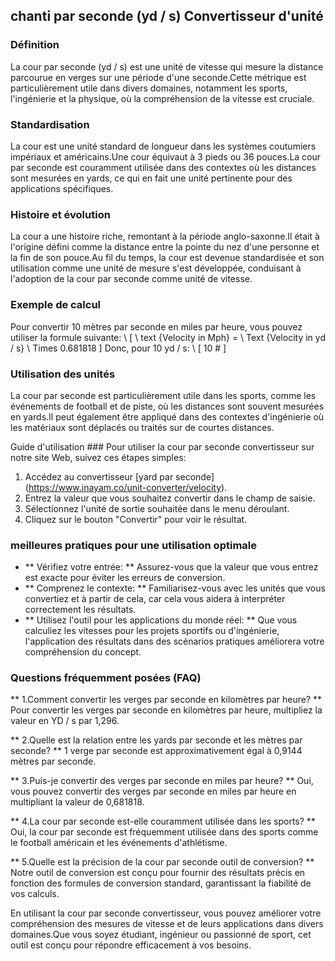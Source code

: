## chanti par seconde (yd / s) Convertisseur d'unité

### Définition
La cour par seconde (yd / s) est une unité de vitesse qui mesure la distance parcourue en verges sur une période d'une seconde.Cette métrique est particulièrement utile dans divers domaines, notamment les sports, l'ingénierie et la physique, où la compréhension de la vitesse est cruciale.

### Standardisation
La cour est une unité standard de longueur dans les systèmes coutumiers impériaux et américains.Une cour équivaut à 3 pieds ou 36 pouces.La cour par seconde est couramment utilisée dans des contextes où les distances sont mesurées en yards, ce qui en fait une unité pertinente pour des applications spécifiques.

### Histoire et évolution
La cour a une histoire riche, remontant à la période anglo-saxonne.Il était à l'origine défini comme la distance entre la pointe du nez d'une personne et la fin de son pouce.Au fil du temps, la cour est devenue standardisée et son utilisation comme une unité de mesure s'est développée, conduisant à l'adoption de la cour par seconde comme unité de vitesse.

### Exemple de calcul
Pour convertir 10 mètres par seconde en miles par heure, vous pouvez utiliser la formule suivante:
\ [
\ text {Velocity in Mph} = \ Text {Velocity in yd / s} \ Times 0.681818
\]
Donc, pour 10 yd / s:
\ [
10 #
\]

### Utilisation des unités
La cour par seconde est particulièrement utile dans les sports, comme les événements de football et de piste, où les distances sont souvent mesurées en yards.Il peut également être appliqué dans des contextes d'ingénierie où les matériaux sont déplacés ou traités sur de courtes distances.

Guide d'utilisation ###
Pour utiliser la cour par seconde convertisseur sur notre site Web, suivez ces étapes simples:
1. Accédez au convertisseur [yard par seconde] (https://www.inayam.co/unit-converter/velocity).
2. Entrez la valeur que vous souhaitez convertir dans le champ de saisie.
3. Sélectionnez l'unité de sortie souhaitée dans le menu déroulant.
4. Cliquez sur le bouton "Convertir" pour voir le résultat.

### meilleures pratiques pour une utilisation optimale
- ** Vérifiez votre entrée: ** Assurez-vous que la valeur que vous entrez est exacte pour éviter les erreurs de conversion.
- ** Comprenez le contexte: ** Familiarisez-vous avec les unités que vous convertiez et à partir de cela, car cela vous aidera à interpréter correctement les résultats.
- ** Utilisez l'outil pour les applications du monde réel: ** Que vous calculiez les vitesses pour les projets sportifs ou d'ingénierie, l'application des résultats dans des scénarios pratiques améliorera votre compréhension du concept.

### Questions fréquemment posées (FAQ)

** 1.Comment convertir les verges par seconde en kilomètres par heure? **
Pour convertir les verges par seconde en kilomètres par heure, multipliez la valeur en YD / s par 1,296.

** 2.Quelle est la relation entre les yards par seconde et les mètres par seconde? **
1 verge par seconde est approximativement égal à 0,9144 mètres par seconde.

** 3.Puis-je convertir des verges par seconde en miles par heure? **
Oui, vous pouvez convertir des verges par seconde en miles par heure en multipliant la valeur de 0,681818.

** 4.La cour par seconde est-elle couramment utilisée dans les sports? **
Oui, la cour par seconde est fréquemment utilisée dans des sports comme le football américain et les événements d'athlétisme.

** 5.Quelle est la précision de la cour par seconde outil de conversion? **
Notre outil de conversion est conçu pour fournir des résultats précis en fonction des formules de conversion standard, garantissant la fiabilité de vos calculs.

En utilisant la cour par seconde convertisseur, vous pouvez améliorer votre compréhension des mesures de vitesse et de leurs applications dans divers domaines.Que vous soyez étudiant, ingénieur ou passionné de sport, cet outil est conçu pour répondre efficacement à vos besoins.